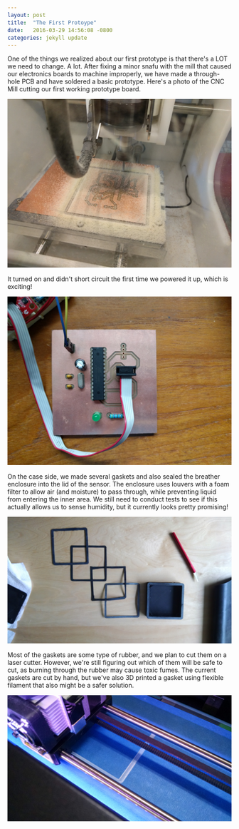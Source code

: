 ```yaml
---
layout: post
title:  "The First Protoype"
date:   2016-03-29 14:56:08 -0800
categories: jekyll update
---
```

One of the things we realized about our first prototype is that there's a LOT we need to change. A lot. After fixing a minor snafu with the mill that caused our electronics boards to machine improperly, we have made a through-hole PCB and have soldered a basic prototype. Here's a photo of the CNC Mill cutting our first working prototype board. 

![Milling the PCB](/assets/millingthepcb.jpg "Milling the PCB")

It turned on and didn't short circuit the first time we powered it up, which is exciting!

![The first PCB](/assets/thefirstpcb.jpg "The first PCB")

On the case side, we made several gaskets and also sealed the breather enclosure into the lid of the sensor. The enclosure uses louvers with a foam filter to allow air (and moisture) to pass through, while preventing liquid from entering the inner area. We still need to conduct tests to see if this actually allows us to sense humidity, but it currently looks pretty promising!

![Gaskets](/assets/gaskets.jpg "Gaskets")

Most of the gaskets are some type of rubber, and we plan to cut them on a laser cutter. However, we're still figuring out which of them will be safe to cut, as burning through the rubber may cause toxic fumes. The current gaskets are cut by hand, but we've also 3D printed a gasket using flexible filament that also might be a safer solution.

![printingthegasket](/assets/printingthegasket.jpg "Printing the gasket")


